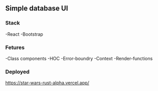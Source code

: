 ## Simple database UI

### Stack
-React
-Bootstrap

### Fetures
-Class components
-HOC 
-Error-boundry
-Context
-Render-functions

### Deployed
https://star-wars-rust-alpha.vercel.app/
